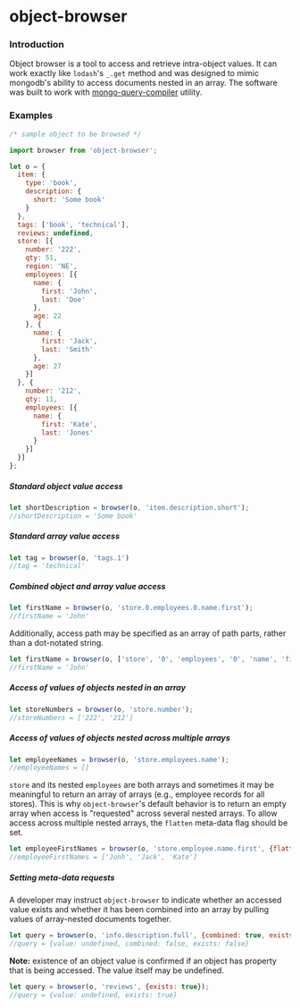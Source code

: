 # object-browser

### Introduction

Object browser is a tool to access and retrieve intra-object values.  It can 
work exactly like `lodash`'s `_.get` method and was designed to mimic mongodb's 
ability to access documents nested in an array.  The software was built to work 
with [mongo-query-compiler](https://github.com/aptivator/mongo-query-compiler) 
utility.

### Examples

```javascript
/* sample object to be browsed */

import browser from 'object-browser';

let o = { 
  item: {
    type: 'book',
    description: {
      short: 'Some book'
    }
  },
  tags: ['book', 'technical'],
  reviews: undefined,
  store: [{
    number: '222', 
    qty: 51,
    region: 'NE',
    employees: [{
      name: {
        first: 'John',
        last: 'Doe'
      },
      age: 22
    }, {
      name: {
        first: 'Jack',
        last: 'Smith'
      },
      age: 27
    }]
  }, { 
    number: '212', 
    qty: 11,
    employees: [{
      name: {
        first: 'Kate',
        last: 'Jones'
      }
    }]
  }] 
};
```

##### Standard object value access

```javascript
let shortDescription = browser(o, 'item.description.short');
//shortDescription = 'Some book'
```

##### Standard array value access

```javascript
let tag = browser(o, 'tags.1')
//tag = 'technical'
```

##### Combined object and array value access

```javascript
let firstName = browser(o, 'store.0.employees.0.name.first');
//firstName = 'John'
```

Additionally, access path may be specified as an array of path parts, rather
than a dot-notated string.

```javascript
let firstName = browser(o, ['store', '0', 'employees', '0', 'name', 'first']);
//firstName = 'John'
```

##### Access of values of objects nested in an array

```javascript
let storeNumbers = browser(o, 'store.number');
//storeNumbers = ['222', '212']
```

##### Access of values of objects nested across multiple arrays

```javascript
let employeeNames = browser(o, 'store.employees.name');
//employeeNames = []
```

`store` and its nested `employees` are both arrays and sometimes it may be 
meaningful to return an array of arrays (e.g., employee records for all stores).
This is why `object-browser`'s default behavior is to return an empty array when 
access is "requested" across several nested arrays.  To allow access across 
multiple nested arrays, the `flatten` meta-data flag should be set.

```javascript
let employeeFirstNames = browser(o, 'store.employee.name.first', {flatten: true});
//employeeFirstNames = ['Jonh', 'Jack', 'Kate']
```

##### Setting meta-data requests

A developer may instruct `object-browser` to indicate whether an accessed value
exists and whether it has been combined into an array by pulling values of 
array-nested documents together.

```javascript
let query = browser(o, 'info.description.full', {combined: true, exists: true});
//query = {value: undefined, combined: false, exists: false}
```

**Note:** existence of an object value is confirmed if an object has property
that is being accessed.  The value itself may be undefined.

```javascript
let query = browser(o, 'reviews', {exists: true});
//query = {value: undefined, exists: true}
```
